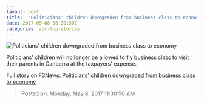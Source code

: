 ```yaml
---
layout: post
title:  "Politicians' children downgraded from business class to economy"
date: 2017-05-08 06:30:50Z
categories: abc-top-stories
---
```


![Politicians' children downgraded from business class to economy](http://www.abc.net.au/news/image/5286306-1x1-700x700.jpg)

Politicians' children will no longer be allowed to fly business class to visit their parents in Canberra at the taxpayers' expense.


Full story on F3News: [Politicians' children downgraded from business class to economy](http://www.f3nws.com/n/eh2PrG)

> Posted on: Monday, May 8, 2017 11:30:50 AM
